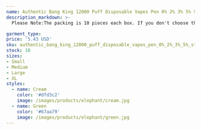```yaml
---
name: Authentic Bang King 12000 Puff Disposable Vapes Pen 0% 2% 3% 5% Strength 23ml Pre-filled Pod Vaporizer 650mAh Rechargeable Battery Mesh Coil
description_markdown: >-
  Please Note:The packing is 10 pieces each box. If you don't choose the flavors, our warehouse will ship the mixed HOT flavors to you. Thank you! 100% quality, replacements are available if any defectives. safe delivery, fast reply and always recommend new releases in time. OEM ODM Support Professional Deigner team..syi

garment_type:
price: '5.43 USD'
sku: authentic_bang_king_12000_puff_disposable_vapes_pen_0%_2%_3%_5%_strength_23ml_pre-filled_pod_vaporizer_650mah_rechargeable_battery_mesh_coil
stock: 10
sizes:
- Small
- Medium
- Large
- XL
styles:
  - name: Cream
    color: '#dfd3c2'
    image: /images/products/elephant/cream.jpg
  - name: Green
    color: '#67aa79'
    image: /images/products/elephant/green.jpg
---
```

